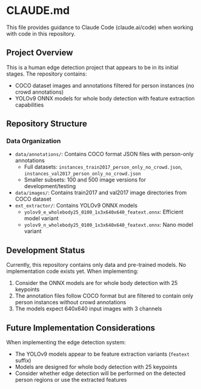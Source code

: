 # CLAUDE.md

This file provides guidance to Claude Code (claude.ai/code) when working with code in this repository.

## Project Overview

This is a human edge detection project that appears to be in its initial stages. The repository contains:
- COCO dataset images and annotations filtered for person instances (no crowd annotations)
- YOLOv9 ONNX models for whole body detection with feature extraction capabilities

## Repository Structure

### Data Organization
- `data/annotations/`: Contains COCO format JSON files with person-only annotations
  - Full datasets: `instances_train2017_person_only_no_crowd.json`, `instances_val2017_person_only_no_crowd.json`
  - Smaller subsets: 100 and 500 image versions for development/testing
- `data/images/`: Contains train2017 and val2017 image directories from COCO dataset
- `ext_extractor/`: Contains YOLOv9 ONNX models
  - `yolov9_e_wholebody25_0100_1x3x640x640_featext.onnx`: Efficient model variant
  - `yolov9_n_wholebody25_0100_1x3x640x640_featext.onnx`: Nano model variant

## Development Status

Currently, this repository contains only data and pre-trained models. No implementation code exists yet. When implementing:

1. Consider the ONNX models are for whole body detection with 25 keypoints
2. The annotation files follow COCO format but are filtered to contain only person instances without crowd annotations
3. The models expect 640x640 input images with 3 channels

## Future Implementation Considerations

When implementing the edge detection system:
- The YOLOv9 models appear to be feature extraction variants (`featext` suffix)
- Models are designed for whole body detection with 25 keypoints
- Consider whether edge detection will be performed on the detected person regions or use the extracted features